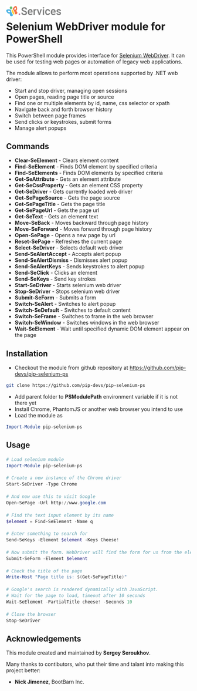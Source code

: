 # <img src="https://github.com/pip-services/pip-services/raw/master/design/Logo.png" alt="Pip.Services Logo" style="max-width:30%"> <br/> Selenium WebDriver module for PowerShell

This PowerShell module provides interface for [Selenium WebDriver](http://www.seleniumhq.org/).
It can be used for testing web pages or automation of legacy web applications.

The module allows to perform most operations supported by .NET web driver:

* Start and stop driver, managing open sessions
* Open pages, reading page title or source
* Find one or multiple elements by id, name, css selector or xpath
* Navigate back and forth browser history
* Switch between page frames
* Send clicks or keystrokes, submit forms
* Manage alert popups

## Commands

* **Clear-SeElement** - Clears element content
* **Find-SeElement** - Finds DOM element by specified criteria
* **Find-SeElements** - Finds DOM elements by specified criteria
* **Get-SeAttribute** - Gets an element attribute
* **Get-SeCssProperty** - Gets an element CSS property
* **Get-SeDriver** - Gets currently loaded web driver
* **Get-SePageSource** - Gets the page source
* **Get-SePageTitle** - Gets the page title
* **Get-SePageUrl** - Gets the page url
* **Get-SeText** - Gets an element text
* **Move-SeBack** - Moves backward through page history
* **Move-SeForward** - Moves forward through page history
* **Open-SePage** - Opens a new page by url
* **Reset-SePage** - Refreshes the current page
* **Select-SeDriver** - Selects default web driver
* **Send-SeAlertAccept** - Accepts alert popup
* **Send-SeAlertDismiss** - Dismisses alert popup
* **Send-SeAlertKeys** - Sends keystrokes to alert popup
* **Send-SeClick** - Clicks an element
* **Send-SeKeys** - Send key strokes
* **Start-SeDriver** - Starts selenium web driver
* **Stop-SeDriver** - Stops selenium web driver
* **Submit-SeForm** - Submits a form
* **Switch-SeAlert** - Switches to alert popup
* **Switch-SeDefault** - Switches to default content
* **Switch-SeFrame** - Switches to frame in the web browser
* **Switch-SeWindow** - Switches windows in the web browser
* **Wait-SeElement** - Wait until specified dynamic DOM element appear on the page

## Installation

* Checkout the module from github repository at https://github.com/pip-devs/pip-selenium-ps

```bash
git clone https://github.com/pip-devs/pip-selenium-ps
```

* Add parent folder to **PSModulePath** environment variable if it is not there yet
* Install Chrome, PhantomJS or another web browser you intend to use
* Load the module as

```powershell
Import-Module pip-selenium-ps
```

## Usage

```powershell
# Load selenium module
Import-Module pip-selenium-ps

# Create a new instance of the Chrome driver
Start-SeDriver -Type Chrome

# And now use this to visit Google
Open-SePage -Url http://www.google.com

# Find the text input element by its name
$element = Find-SeElement -Name q

# Enter something to search for
Send-SeKeys -Element $element -Keys Cheese!

# Now submit the form. WebDriver will find the form for us from the element
Submit-SeForm -Element $element

# Check the title of the page
Write-Host "Page title is: $(Get-SePageTitle)"

# Google's search is rendered dynamically with JavaScript.
# Wait for the page to load, timeout after 10 seconds
Wait-SeElement -PartialTitle cheese! -Seconds 10

# Close the browser
Stop-SeDriver
```

## Acknowledgements

This module created and maintained by **Sergey Seroukhov**.

Many thanks to contibutors, who put their time and talant into making this project better:
- **Nick Jimenez**, BootBarn Inc.